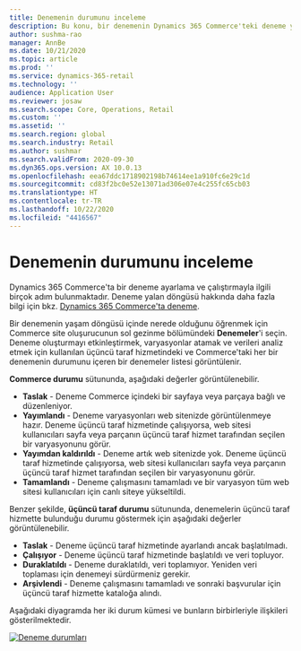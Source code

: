 ```yaml
---
title: Denemenin durumunu inceleme
description: Bu konu, bir denemenin Dynamics 365 Commerce'teki deneme yaşam döngüsündeki hangi duruma sahip olduğunu açıklamaktadır.
author: sushma-rao
manager: AnnBe
ms.date: 10/21/2020
ms.topic: article
ms.prod: ''
ms.service: dynamics-365-retail
ms.technology: ''
audience: Application User
ms.reviewer: josaw
ms.search.scope: Core, Operations, Retail
ms.custom: ''
ms.assetid: ''
ms.search.region: global
ms.search.industry: Retail
ms.author: sushmar
ms.search.validFrom: 2020-09-30
ms.dyn365.ops.version: AX 10.0.13
ms.openlocfilehash: eea67ddc1718902198b74614ee1a910fc6e29c1d
ms.sourcegitcommit: cd83f2bc0e52e13071ad306e07e4c255fc65cb03
ms.translationtype: HT
ms.contentlocale: tr-TR
ms.lasthandoff: 10/22/2020
ms.locfileid: "4416567"
---
```

# <a name="review-the-status-of-an-experiment"></a>Denemenin durumunu inceleme
Dynamics 365 Commerce'ta bir deneme ayarlama ve çalıştırmayla ilgili birçok adım bulunmaktadır. Deneme yalan döngüsü hakkında daha fazla bilgi için bkz. [Dynamics 365 Commerce'ta deneme](experimentation-overview.md).

Bir denemenin yaşam döngüsü içinde nerede olduğunu öğrenmek için Commerce site oluşurucunun sol gezinme bölümündeki **Denemeler**'i seçin. Deneme oluşturmayı etkinleştirmek, varyasyonlar atamak ve verileri analiz etmek için kullanılan üçüncü taraf hizmetindeki ve Commerce'taki her bir denemenin durumunu içeren bir denemeler listesi görüntülenir.

**Commerce durumu** sütununda, aşağıdaki değerler görüntülenebilir. 
- **Taslak** - Deneme Commerce içindeki bir sayfaya veya parçaya bağlı ve düzenleniyor.
- **Yayımlandı** - Deneme varyasyonları web sitenizde görüntülenmeye hazır. Deneme üçüncü taraf hizmetinde çalışıyorsa, web sitesi kullanıcıları sayfa veya parçanın üçüncü taraf hizmet tarafından seçilen bir varyasyonunu görür.
- **Yayımdan kaldırıldı** - Deneme artık web sitenizde yok. Deneme üçüncü taraf hizmetinde çalışıyorsa, web sitesi kullanıcıları sayfa veya parçanın üçüncü taraf hizmet tarafından seçilen bir varyasyonunu görür.
- **Tamamlandı** - Deneme çalışmasını tamamladı ve bir varyasyon tüm web sitesi kullanıcıları için canlı siteye yükseltildi.

Benzer şekilde, **üçüncü taraf durumu** sütununda, denemelerin üçüncü taraf hizmette bulunduğu durumu göstermek için aşağıdaki değerler görüntülenebilir.
- **Taslak** - Deneme üçüncü taraf hizmetinde ayarlandı ancak başlatılmadı.
- **Çalışıyor** - Deneme üçüncü taraf hizmetinde başlatıldı ve veri topluyor.
- **Duraklatıldı** - Deneme duraklatıldı, veri toplamıyor. Yeniden veri toplaması için denemeyi sürdürmeniz gerekir.
- **Arşivlendi** - Deneme çalışmasını tamamladı ve sonraki başvurular için üçüncü taraf hizmette kataloğa alındı.

Aşağıdaki diyagramda her iki durum kümesi ve bunların birbirleriyle ilişkileri gösterilmektedir.

[ ![Deneme durumları](./media/experimentation_statuses.svg) ](./media/experimentation_statuses.svg#lightbox)
